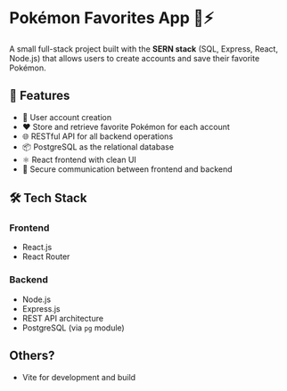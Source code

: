 # Pokémon Favorites App 🧢⚡

A small full-stack project built with the **SERN stack** (SQL, Express, React, Node.js) that allows users to create accounts and save their favorite Pokémon.

## 🔧 Features

- 🔐 User account creation
- ❤️ Store and retrieve favorite Pokémon for each account
- 🌐 RESTful API for all backend operations
- 📦 PostgreSQL as the relational database
- ⚛️ React frontend with clean UI
- 🔄 Secure communication between frontend and backend

## 🛠 Tech Stack

### Frontend
- React.js
- React Router

### Backend
- Node.js
- Express.js
- REST API architecture
- PostgreSQL (via `pg` module)

## Others?
- Vite for development and build